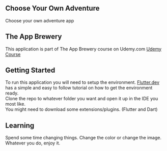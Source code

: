 ## Choose Your Own Adventure
Choose your own adventure app

## The App Brewery
This application is part of The App Brewery course on Udemy.com
[Udemy Course](https://www.udemy.com/course/flutter-bootcamp-with-dart/?referralCode=2B7724A180C0502A2547)

## Getting Started
To run this application you will need to setup the environment.
[Flutter.dev](https://flutter.dev/docs/get-started/install) has a simple and easy to follow tutorial
on how to get the environment ready. <br>
Clone the repo to whatever folder you want and open it up in the IDE you most like. <br>
You might need to download some extensions/plugins. (Flutter and Dart)

## Learning
Spend some time changing things. Change the color or change the image. Whatever you do, enjoy it.
